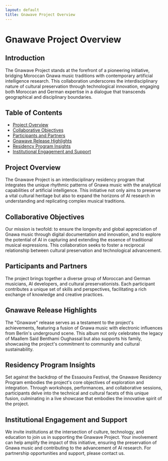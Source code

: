 ```yaml
---
layout: default
title: Gnawave Project Overview
---
```


# Gnawave Project Overview

## Introduction

The Gnawave Project stands at the forefront of a pioneering initiative, bridging Moroccan Gnawa music traditions with contemporary artificial intelligence research. This collaboration underscores the interdisciplinary nature of cultural preservation through technological innovation, engaging both Moroccan and German expertise in a dialogue that transcends geographical and disciplinary boundaries.

## Table of Contents

- [Project Overview](#project-overview)
- [Collaborative Objectives](#collaborative-objectives)
- [Participants and Partners](#participants-and-partners)
- [Gnawave Release Highlights](#gnawave-release-highlights)
- [Residency Program Insights](#residency-program-insights)
- [Institutional Engagement and Support](#institutional-engagement-and-support)

## Project Overview

The Gnawave Project is an interdisciplinary residency program that integrates the unique rhythmic patterns of Gnawa music with the analytical capabilities of artificial intelligence. This initiative not only aims to preserve a vital cultural heritage but also to expand the horizons of AI research in understanding and replicating complex musical traditions. 

## Collaborative Objectives

Our mission is twofold: to ensure the longevity and global appreciation of Gnawa music through digital documentation and innovation, and to explore the potential of AI in capturing and extending the essence of traditional musical expressions. This collaboration seeks to foster a reciprocal relationship between cultural preservation and technological advancement.

## Participants and Partners

The project brings together a diverse group of Moroccan and German musicians, AI developers, and cultural preservationists. Each participant contributes a unique set of skills and perspectives, facilitating a rich exchange of knowledge and creative practices.

## Gnawave Release Highlights

The "Gnawave" release serves as a testament to the project's achievements, featuring a fusion of Gnawa music with electronic influences from Berlin's underground scene. This album not only celebrates the legacy of Maallem Said Benthami Oughassal but also supports his family, showcasing the project's commitment to community and cultural sustainability.

## Residency Program Insights

Set against the backdrop of the Essaouira Festival, the Gnawave Residency Program embodies the project's core objectives of exploration and integration. Through workshops, performances, and collaborative sessions, participants delve into the technical and cultural facets of this unique fusion, culminating in a live showcase that embodies the innovative spirit of the project.

## Institutional Engagement and Support

We invite institutions at the intersection of culture, technology, and education to join us in supporting the Gnawave Project. Your involvement can help amplify the impact of this initiative, ensuring the preservation of Gnawa music and contributing to the advancement of AI research. For partnership opportunities and support, please contact us.

